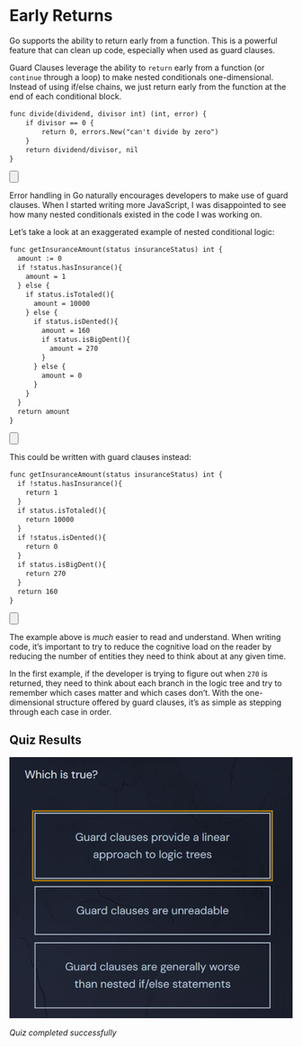 <h1>Early Returns</h1>
<p>Go supports the ability to return early from a function. This is a powerful feature that can clean up code, especially when used as guard clauses.</p>
<p>Guard Clauses leverage the ability to <code>return</code> early from a function (or <code>continue</code> through a loop) to make nested conditionals one-dimensional. Instead of using if/else chains, we just return early from the function at the end of each conditional block.</p>

<div style="position: relative; isolation: isolate;">
  <pre class="language-go" tabindex="0"><code class="language-go"><span class="token tag">func</span> <span class="token function">divide</span><span class="token punctuation">(</span>dividend<span class="token punctuation">,</span> divisor <span class="token builtin">int</span><span class="token punctuation">)</span> <span class="token punctuation">(</span><span class="token builtin">int</span><span class="token punctuation">,</span> <span class="token builtin">error</span><span class="token punctuation">)</span> <span class="token punctuation">{</span>
	<span class="token keyword keyword-if">if</span> divisor <span class="token operator">==</span> <span class="token number">0</span> <span class="token punctuation">{</span>
		<span class="token keyword keyword-return">return</span> <span class="token number">0</span><span class="token punctuation">,</span> errors<span class="token punctuation">.</span><span class="token function">New</span><span class="token punctuation">(</span><span class="token string">"can't divide by zero"</span><span class="token punctuation">)</span>
	<span class="token punctuation">}</span>
	<span class="token keyword keyword-return">return</span> dividend<span class="token operator">/</span>divisor<span class="token punctuation">,</span> <span class="token boolean">nil</span>
<span class="token punctuation">}</span>
</code></pre>

  <button class="markdown-it-code-copy absolute right-2 top-2.5 z-10 m-1 h-6 w-6 cursor-pointer rounded bg-gray-950 text-gray-500 focus:outline-white hover:text-gray-200" data-clipboard-text="func divide(dividend, divisor int) (int, error) {
	if divisor == 0 {
		return 0, errors.New(&quot;can't divide by zero&quot;)
	}
	return dividend/divisor, nil
}" title="Copy to clipboard">
    <svg data-slot="icon" aria-hidden="true" fill="none" stroke-width="1.5" stroke="currentColor" viewBox="0 0 24 24" xmlns="http://www.w3.org/2000/svg">
      <rect width="8" height="4" x="8" y="2" rx="1" ry="1"></rect><path d="M16 4h2a2 2 0 0 1 2 2v14a2 2 0 0 1-2 2H6a2 2 0 0 1-2-2V6a2 2 0 0 1 2-2h2"></path>
  </svg>
  </button>
</div>
<p>Error handling in Go naturally encourages developers to make use of guard clauses. When I started writing more JavaScript, I was disappointed to see how many nested conditionals existed in the code I was working on.</p>
<p>Let’s take a look at an exaggerated example of nested conditional logic:</p>

<div style="position: relative; isolation: isolate;">
  <pre class="language-go" tabindex="0"><code class="language-go"><span class="token tag">func</span> <span class="token function">getInsuranceAmount</span><span class="token punctuation">(</span>status insuranceStatus<span class="token punctuation">)</span> <span class="token builtin">int</span> <span class="token punctuation">{</span>
  amount <span class="token operator">:=</span> <span class="token number">0</span>
  <span class="token keyword keyword-if">if</span> <span class="token operator">!</span>status<span class="token punctuation">.</span><span class="token function">hasInsurance</span><span class="token punctuation">(</span><span class="token punctuation">)</span><span class="token punctuation">{</span>
    amount <span class="token operator">=</span> <span class="token number">1</span>
  <span class="token punctuation">}</span> <span class="token keyword keyword-else">else</span> <span class="token punctuation">{</span>
    <span class="token keyword keyword-if">if</span> status<span class="token punctuation">.</span><span class="token function">isTotaled</span><span class="token punctuation">(</span><span class="token punctuation">)</span><span class="token punctuation">{</span>
      amount <span class="token operator">=</span> <span class="token number">10000</span>
    <span class="token punctuation">}</span> <span class="token keyword keyword-else">else</span> <span class="token punctuation">{</span>
      <span class="token keyword keyword-if">if</span> status<span class="token punctuation">.</span><span class="token function">isDented</span><span class="token punctuation">(</span><span class="token punctuation">)</span><span class="token punctuation">{</span>
        amount <span class="token operator">=</span> <span class="token number">160</span>
        <span class="token keyword keyword-if">if</span> status<span class="token punctuation">.</span><span class="token function">isBigDent</span><span class="token punctuation">(</span><span class="token punctuation">)</span><span class="token punctuation">{</span>
          amount <span class="token operator">=</span> <span class="token number">270</span>
        <span class="token punctuation">}</span>
      <span class="token punctuation">}</span> <span class="token keyword keyword-else">else</span> <span class="token punctuation">{</span>
        amount <span class="token operator">=</span> <span class="token number">0</span>
      <span class="token punctuation">}</span>
    <span class="token punctuation">}</span>
  <span class="token punctuation">}</span>
  <span class="token keyword keyword-return">return</span> amount
<span class="token punctuation">}</span>
</code></pre>

  <button class="markdown-it-code-copy absolute right-2 top-2.5 z-10 m-1 h-6 w-6 cursor-pointer rounded bg-gray-950 text-gray-500 focus:outline-white hover:text-gray-200" data-clipboard-text="func getInsuranceAmount(status insuranceStatus) int {
  amount := 0
  if !status.hasInsurance(){
    amount = 1
  } else {
    if status.isTotaled(){
      amount = 10000
    } else {
      if status.isDented(){
        amount = 160
        if status.isBigDent(){
          amount = 270
        }
      } else {
        amount = 0
      }
    }
  }
  return amount
}" title="Copy to clipboard">
    <svg data-slot="icon" aria-hidden="true" fill="none" stroke-width="1.5" stroke="currentColor" viewBox="0 0 24 24" xmlns="http://www.w3.org/2000/svg">
      <rect width="8" height="4" x="8" y="2" rx="1" ry="1"></rect><path d="M16 4h2a2 2 0 0 1 2 2v14a2 2 0 0 1-2 2H6a2 2 0 0 1-2-2V6a2 2 0 0 1 2-2h2"></path>
  </svg>
  </button>
</div>
<p>This could be written with guard clauses instead:</p>

<div style="position: relative; isolation: isolate;">
  <pre class="language-go" tabindex="0"><code class="language-go"><span class="token tag">func</span> <span class="token function">getInsuranceAmount</span><span class="token punctuation">(</span>status insuranceStatus<span class="token punctuation">)</span> <span class="token builtin">int</span> <span class="token punctuation">{</span>
  <span class="token keyword keyword-if">if</span> <span class="token operator">!</span>status<span class="token punctuation">.</span><span class="token function">hasInsurance</span><span class="token punctuation">(</span><span class="token punctuation">)</span><span class="token punctuation">{</span>
    <span class="token keyword keyword-return">return</span> <span class="token number">1</span>
  <span class="token punctuation">}</span>
  <span class="token keyword keyword-if">if</span> status<span class="token punctuation">.</span><span class="token function">isTotaled</span><span class="token punctuation">(</span><span class="token punctuation">)</span><span class="token punctuation">{</span>
    <span class="token keyword keyword-return">return</span> <span class="token number">10000</span>
  <span class="token punctuation">}</span>
  <span class="token keyword keyword-if">if</span> <span class="token operator">!</span>status<span class="token punctuation">.</span><span class="token function">isDented</span><span class="token punctuation">(</span><span class="token punctuation">)</span><span class="token punctuation">{</span>
    <span class="token keyword keyword-return">return</span> <span class="token number">0</span>
  <span class="token punctuation">}</span>
  <span class="token keyword keyword-if">if</span> status<span class="token punctuation">.</span><span class="token function">isBigDent</span><span class="token punctuation">(</span><span class="token punctuation">)</span><span class="token punctuation">{</span>
    <span class="token keyword keyword-return">return</span> <span class="token number">270</span>
  <span class="token punctuation">}</span>
  <span class="token keyword keyword-return">return</span> <span class="token number">160</span>
<span class="token punctuation">}</span>
</code></pre>

  <button class="markdown-it-code-copy absolute right-2 top-2.5 z-10 m-1 h-6 w-6 cursor-pointer rounded bg-gray-950 text-gray-500 focus:outline-white hover:text-gray-200" data-clipboard-text="func getInsuranceAmount(status insuranceStatus) int {
  if !status.hasInsurance(){
    return 1
  }
  if status.isTotaled(){
    return 10000
  }
  if !status.isDented(){
    return 0
  }
  if status.isBigDent(){
    return 270
  }
  return 160
}" title="Copy to clipboard">
    <svg data-slot="icon" aria-hidden="true" fill="none" stroke-width="1.5" stroke="currentColor" viewBox="0 0 24 24" xmlns="http://www.w3.org/2000/svg">
      <rect width="8" height="4" x="8" y="2" rx="1" ry="1"></rect><path d="M16 4h2a2 2 0 0 1 2 2v14a2 2 0 0 1-2 2H6a2 2 0 0 1-2-2V6a2 2 0 0 1 2-2h2"></path>
  </svg>
  </button>
</div>
<p>The example above is <em>much</em> easier to read and understand. When writing code, it’s important to try to reduce the cognitive load on the reader by reducing the number of entities they need to think about at any given time.</p>
<p>In the first example, if the developer is trying to figure out when <code>270</code> is returned, they need to think about each branch in the logic tree and try to remember which cases matter and which cases don’t. With the one-dimensional structure offered by guard clauses, it’s as simple as stepping through each case in order.</p>


## Quiz Results

![Quiz Screenshot](./CH3_Functions_L13_Early_Returns_quiz_result.png)

*Quiz completed successfully*